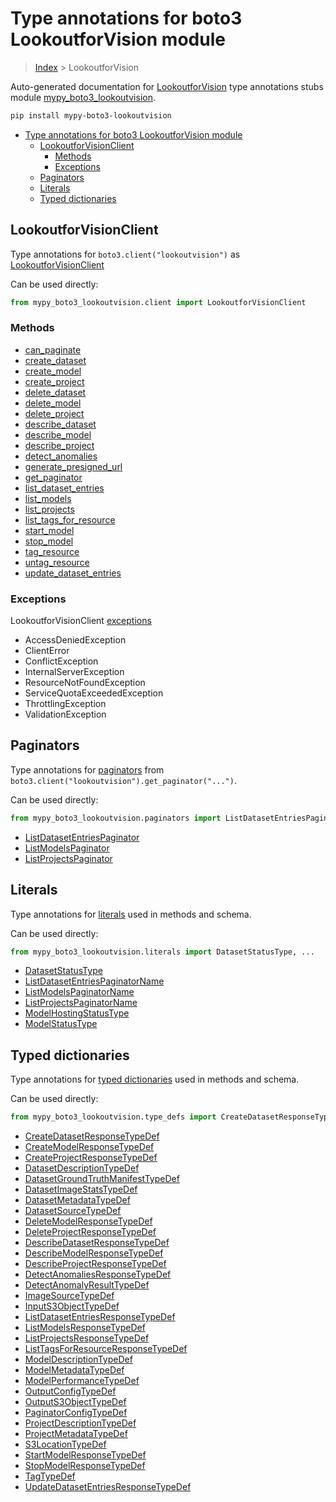 # Type annotations for boto3 LookoutforVision module

> [Index](..) > LookoutforVision

Auto-generated documentation for
[LookoutforVision](https://boto3.amazonaws.com/v1/documentation/api/1.17.73/reference/services/lookoutvision.html#LookoutforVision)
type annotations stubs module
[mypy_boto3_lookoutvision](https://pypi.org/project/mypy-boto3-lookoutvision/).

```bash
pip install mypy-boto3-lookoutvision
```

- [Type annotations for boto3 LookoutforVision module](#type-annotations-for-boto3-lookoutforvision-module)
  - [LookoutforVisionClient](#lookoutforvisionclient)
    - [Methods](#methods)
    - [Exceptions](#exceptions)
  - [Paginators](#paginators)
  - [Literals](#literals)
  - [Typed dictionaries](#typed-dictionaries)

## LookoutforVisionClient

Type annotations for `boto3.client("lookoutvision")` as
[LookoutforVisionClient](./client.md)

Can be used directly:

```python
from mypy_boto3_lookoutvision.client import LookoutforVisionClient
```

### Methods

- [can_paginate](./client.md#can_paginate)
- [create_dataset](./client.md#create_dataset)
- [create_model](./client.md#create_model)
- [create_project](./client.md#create_project)
- [delete_dataset](./client.md#delete_dataset)
- [delete_model](./client.md#delete_model)
- [delete_project](./client.md#delete_project)
- [describe_dataset](./client.md#describe_dataset)
- [describe_model](./client.md#describe_model)
- [describe_project](./client.md#describe_project)
- [detect_anomalies](./client.md#detect_anomalies)
- [generate_presigned_url](./client.md#generate_presigned_url)
- [get_paginator](./client.md#get_paginator)
- [list_dataset_entries](./client.md#list_dataset_entries)
- [list_models](./client.md#list_models)
- [list_projects](./client.md#list_projects)
- [list_tags_for_resource](./client.md#list_tags_for_resource)
- [start_model](./client.md#start_model)
- [stop_model](./client.md#stop_model)
- [tag_resource](./client.md#tag_resource)
- [untag_resource](./client.md#untag_resource)
- [update_dataset_entries](./client.md#update_dataset_entries)

### Exceptions

LookoutforVisionClient [exceptions](./client.md#exceptions)

- AccessDeniedException
- ClientError
- ConflictException
- InternalServerException
- ResourceNotFoundException
- ServiceQuotaExceededException
- ThrottlingException
- ValidationException

## Paginators

Type annotations for [paginators](./paginators.md) from
`boto3.client("lookoutvision").get_paginator("...")`.

Can be used directly:

```python
from mypy_boto3_lookoutvision.paginators import ListDatasetEntriesPaginator, ...
```

- [ListDatasetEntriesPaginator](./paginators.md#listdatasetentriespaginator)
- [ListModelsPaginator](./paginators.md#listmodelspaginator)
- [ListProjectsPaginator](./paginators.md#listprojectspaginator)

## Literals

Type annotations for [literals](./literals.md) used in methods and schema.

Can be used directly:

```python
from mypy_boto3_lookoutvision.literals import DatasetStatusType, ...
```

- [DatasetStatusType](./literals.md#datasetstatustype)
- [ListDatasetEntriesPaginatorName](./literals.md#listdatasetentriespaginatorname)
- [ListModelsPaginatorName](./literals.md#listmodelspaginatorname)
- [ListProjectsPaginatorName](./literals.md#listprojectspaginatorname)
- [ModelHostingStatusType](./literals.md#modelhostingstatustype)
- [ModelStatusType](./literals.md#modelstatustype)

## Typed dictionaries

Type annotations for [typed dictionaries](./type_defs.md) used in methods and
schema.

Can be used directly:

```python
from mypy_boto3_lookoutvision.type_defs import CreateDatasetResponseTypeDef, ...
```

- [CreateDatasetResponseTypeDef](./type_defs.md#createdatasetresponsetypedef)
- [CreateModelResponseTypeDef](./type_defs.md#createmodelresponsetypedef)
- [CreateProjectResponseTypeDef](./type_defs.md#createprojectresponsetypedef)
- [DatasetDescriptionTypeDef](./type_defs.md#datasetdescriptiontypedef)
- [DatasetGroundTruthManifestTypeDef](./type_defs.md#datasetgroundtruthmanifesttypedef)
- [DatasetImageStatsTypeDef](./type_defs.md#datasetimagestatstypedef)
- [DatasetMetadataTypeDef](./type_defs.md#datasetmetadatatypedef)
- [DatasetSourceTypeDef](./type_defs.md#datasetsourcetypedef)
- [DeleteModelResponseTypeDef](./type_defs.md#deletemodelresponsetypedef)
- [DeleteProjectResponseTypeDef](./type_defs.md#deleteprojectresponsetypedef)
- [DescribeDatasetResponseTypeDef](./type_defs.md#describedatasetresponsetypedef)
- [DescribeModelResponseTypeDef](./type_defs.md#describemodelresponsetypedef)
- [DescribeProjectResponseTypeDef](./type_defs.md#describeprojectresponsetypedef)
- [DetectAnomaliesResponseTypeDef](./type_defs.md#detectanomaliesresponsetypedef)
- [DetectAnomalyResultTypeDef](./type_defs.md#detectanomalyresulttypedef)
- [ImageSourceTypeDef](./type_defs.md#imagesourcetypedef)
- [InputS3ObjectTypeDef](./type_defs.md#inputs3objecttypedef)
- [ListDatasetEntriesResponseTypeDef](./type_defs.md#listdatasetentriesresponsetypedef)
- [ListModelsResponseTypeDef](./type_defs.md#listmodelsresponsetypedef)
- [ListProjectsResponseTypeDef](./type_defs.md#listprojectsresponsetypedef)
- [ListTagsForResourceResponseTypeDef](./type_defs.md#listtagsforresourceresponsetypedef)
- [ModelDescriptionTypeDef](./type_defs.md#modeldescriptiontypedef)
- [ModelMetadataTypeDef](./type_defs.md#modelmetadatatypedef)
- [ModelPerformanceTypeDef](./type_defs.md#modelperformancetypedef)
- [OutputConfigTypeDef](./type_defs.md#outputconfigtypedef)
- [OutputS3ObjectTypeDef](./type_defs.md#outputs3objecttypedef)
- [PaginatorConfigTypeDef](./type_defs.md#paginatorconfigtypedef)
- [ProjectDescriptionTypeDef](./type_defs.md#projectdescriptiontypedef)
- [ProjectMetadataTypeDef](./type_defs.md#projectmetadatatypedef)
- [S3LocationTypeDef](./type_defs.md#s3locationtypedef)
- [StartModelResponseTypeDef](./type_defs.md#startmodelresponsetypedef)
- [StopModelResponseTypeDef](./type_defs.md#stopmodelresponsetypedef)
- [TagTypeDef](./type_defs.md#tagtypedef)
- [UpdateDatasetEntriesResponseTypeDef](./type_defs.md#updatedatasetentriesresponsetypedef)

